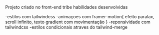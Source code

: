 Projeto criado no front-end tribe
habilidades desenvolvidas

-estilos com tailwindcss
-animaçoes com framer-motion{
 efeito paralax,
 scroll infinito,
 texto gradient com movimentação
}
-reponsividade com tailwindcss
-estilos condicionais atraves do tailwind-merge




